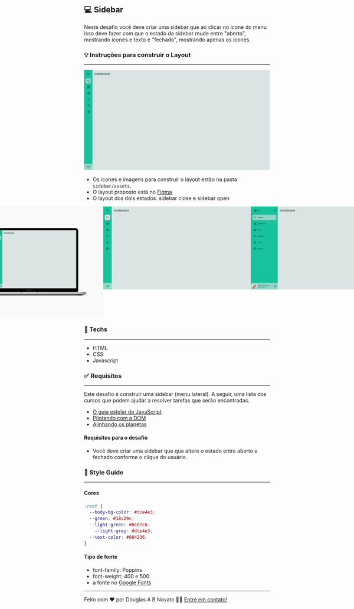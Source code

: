 ## 💻 Sidebar

Neste desafio você deve criar uma sidebar que ao clicar no ícone do menu isso deve fazer com que o estado da sidebar mude entre "aberto", mostrando ícones e texto e "fechado", mostrando apenas os ícones.

### 💡 Instruções para construir o Layout

---

![Animação.gif](../.github/animacao.gif)

- Os ícones e imagens para construir o layout estão na pasta `sidebar/assets`.
- O layout proposto está no [Figma](https://www.figma.com/file/iOuqAlZvhAMkkfjCMFyc7Y/DD-%2F-Sidebar-Responsiva/duplicate) 
- O layout dos dois estados: sidebar close e sidebar open

<p align="center" style="display: flex; align-items: flex-start; justify-content: center;"> 
  <img alt="sidebar" title="#sidebar" src="../.github/sidebar.jpg" width="400px"> 
  <img alt="sidebar close" title="#sidebarclose" src="../.github/sidebar-close.jpg" width="400px"> 
  <img alt="sidebar open" title="#sidebaropen" src="../.github/sidebar-open.png" width="400px"> 
</p> 

### 🚀 Techs 

---

- HTML
- CSS
- Javascript

### ✅ Requisitos 

---

Este desafio é construir uma sidebar (menu lateral). A seguir, uma lista dos cursos que podem ajudar a resolver tarefas que serão encontradas.

- [O guia estelar de JavaScript](https://app.rocketseat.com.br/node/o-guia-estelar-de-java-script)
- [Pilotando com a DOM](https://app.rocketseat.com.br/node/pilotando-com-a-dom)
- [Alinhando os planetas](https://app.rocketseat.com.br/node/flexbox)

#### Requisitos para o desafio

- Você deve criar uma sidebar que que altere o estado entre aberto e fechado conforme o clique do usuário. 

### 🎨 Style Guide

---

#### Cores 

```css
:root {
  --body-bg-color: #dce4e3;
  --green: #18c29c;
  --light-green: #8ed7c6;
	--light-grey: #dce4e3;
  --text-color: #084236;
}
```

#### Tipo de fonte

- font-family: Poppins 
- font-weight: 400 e 500
- a fonte no [Google Fonts](https://fonts.google.com/)  
 
---  

Feito com ❤️ por Douglas A B Novato 👋🏽 [Entre em contato!](https://www.linkedin.com/in/douglasabnovato/)
